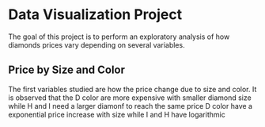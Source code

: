 # Data Visualization Project

The goal of this project is to perform an exploratory analysis of how diamonds prices vary depending on several variables.

## Price by Size and Color

The first variables studied are how the price change due to size and color. It is observed that the D color are more expensive with smaller diamond size while H and I need a larger diamonf to reach the same price D color have a exponential price increase with size while I and H have logarithmic
